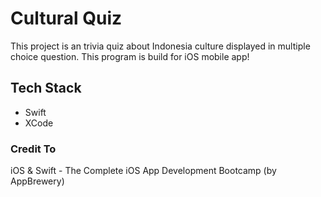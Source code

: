 # Cultural Quiz

This project is an trivia quiz about Indonesia culture displayed in multiple choice question. This program is build for iOS mobile app!

## Tech Stack
- Swift
- XCode

### Credit To 
iOS & Swift - The Complete iOS App Development Bootcamp (by AppBrewery)
